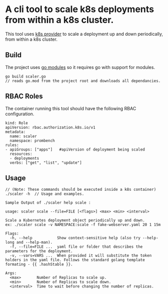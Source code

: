 # A cli tool to scale k8s deployments from within a k8s cluster. 

This tool uses [k8s provider](../../pkg/provider/k8s) to scale a deployment up and down periodically, from within a k8s cluster.

## Build
The project uses [go modules](https://github.com/golang/go/wiki/Modules) so it requires go with support for modules.

```
go build scaler.go
// reads go.mod from the project root and downloads all dependancies.
```

## RBAC Roles
The container running this tool should have the following RBAC configuration.
```
kind: Role
apiVersion: rbac.authorization.k8s.io/v1
metadata:
  name: scaler
  namespace: prombench
rules:
- apiGroups: ["apps"]   #apiVersion of deployment being scaled
  resources:
  - deployments
  verbs: ["get", "list", "update"]
```

## Usage
```
// (Note: These commands should be executed inside a k8s container)
./scaler -h  // Usage and examples. 

Sample Output of ./scaler help scale :

usage: scaler scale --file=FILE [<flags>] <max> <min> <interval>

Scale a Kubernetes deployment object periodically up and down.
ex: ./scaler scale -v NAMESPACE:scale -f fake-webserver.yaml 20 1 15m

Flags:
  -h, --help           Show context-sensitive help (also try --help-long and --help-man).
  -f, --file=FILE ...  yaml file or folder that describes the parameters for the deployment.
  -v, --vars=VARS ...  When provided it will substitute the token holders in the yaml file. Follows the standard golang template formating - {{ .hashStable }}.

Args:
  <max>       Number of Replicas to scale up.
  <min>       Number of Replicas to scale down.
  <interval>  Time to wait before changing the number of replicas.
```
